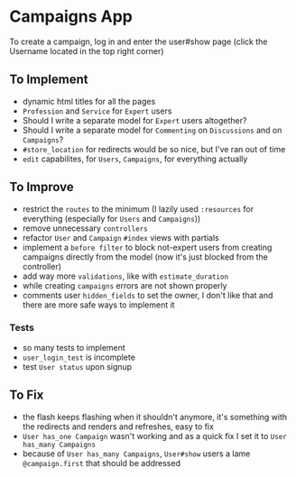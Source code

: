 # Campaigns App

To create a campaign, log in and enter the user#show page (click the Username located in the top right corner)

## To Implement 

- dynamic html titles for all the pages
- `Profession` and `Service` for `Expert` users
- Should I write a separate model for `Expert` users altogether?
- Should I write a separate model for `Commenting` on `Discussions` and on `Campaigns`?
- `#store_location` for redirects would be so nice, but I've ran out of time
- `edit` capabilites, for `Users`, `Campaigns`, for everything actually


## To Improve

- restrict the `routes` to the minimum (I lazily used `:resources` for everything (especially for `Users` and `Campaigns`))
- remove unnecessary `controllers`
- refactor `User` and `Campaign` `#index` views with partials
- implement a `before filter` to block not-expert users from creating campaigns directly from the model (now it's just blocked from the controller)
- add way more `validations`, like with `estimate_duration`
- while creating `campaigns` errors are not shown properly
- comments user `hidden_fields` to set the owner, I don't like that and there are more safe ways to implement it

### Tests

- so many tests to implement
- `user_login_test` is incomplete
- test `User status` upon signup

## To Fix

- the flash keeps flashing when it shouldn't anymore, it's something with the redirects and renders and refreshes, easy to fix
- `User has_one Campaign` wasn't working and as a quick fix I set it to `User has_many Campaigns`
- because of `User has_many Campaigns`, `User#show` users a lame `@campaign.first` that should be addressed